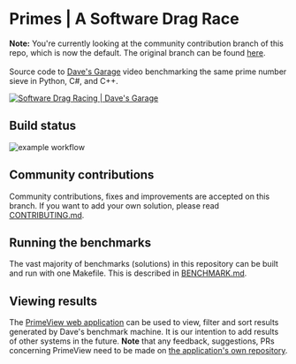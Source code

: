 # Primes | A Software Drag Race

**Note:** You're currently looking at the community contribution branch of this repo, which is now the default. The original branch can be found [here](https://github.com/plummerssoftwarellc/Primes/tree/original). 
<br/>
<br/>
Source code to [Dave's Garage](https://www.youtube.com/c/DavesGarage/featured) video
benchmarking the same prime number sieve in Python, C#, and C++.

[![Software Drag Racing | Dave's Garage](https://img.youtube.com/vi/D3h62rgewZM/0.jpg)](https://youtu.be/D3h62rgewZM)

## Build status

![example workflow](https://github.com/PlummersSoftwareLLC/Primes/actions/workflows/CI.yml/badge.svg?branch=drag-race)

## Community contributions

Community contributions, fixes and improvements are accepted on this branch. If you want to add your own solution, please read [CONTRIBUTING.md](CONTRIBUTING.md).

## Running the benchmarks

The vast majority of benchmarks (solutions) in this repository can be built and run with one Makefile. This is described in [BENCHMARK.md](BENCHMARK.md).

## Viewing results

The [PrimeView web application](https://plummerssoftwarellc.github.io/PrimeView/) can be used to view, filter and sort results generated by Dave's benchmark machine. It is our intention to add results of other systems in the future. **Note** that any feedback, suggestions, PRs concerning PrimeView need to be made on [the application's own repository](https://github.com/PlummersSoftwareLLC/PrimeView).
